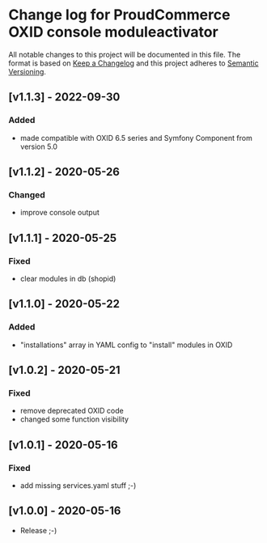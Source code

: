 # Change log for ProudCommerce OXID console moduleactivator

All notable changes to this project will be documented in this file.
The format is based on [Keep a Changelog](http://keepachangelog.com/)
and this project adheres to [Semantic Versioning](http://semver.org/).

## [v1.1.3] - 2022-09-30

### Added

- made compatible with OXID 6.5 series and Symfony Component from version 5.0

## [v1.1.2] - 2020-05-26

### Changed

- improve console output

## [v1.1.1] - 2020-05-25

### Fixed

- clear modules in db (shopid)

## [v1.1.0] - 2020-05-22

### Added

- "installations" array in YAML config to "install" modules in OXID

## [v1.0.2] - 2020-05-21

### Fixed

- remove deprecated OXID code
- changed some function visibility

## [v1.0.1] - 2020-05-16

### Fixed

- add missing services.yaml stuff ;-)


## [v1.0.0] - 2020-05-16

- Release ;-)
